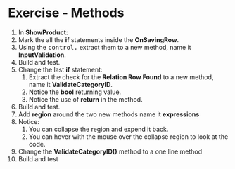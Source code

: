 ﻿# Exercise - Methods

1.	In **ShowProduct**:  
2.	Mark the all the **if** statements inside the **OnSavingRow**.
3.  Using the <kbd>control</kbd><kbd>.</kbd> extract them to a new method, name it **InputValidation**.  
4.	Build and test.
5.  Change the last **if** statement:  
    1. Extract the check for the **Relation Row Found** to a new method, name it **ValidateCategoryID**.
    2. Notice the **bool** returning value.
    3. Notice the use of **return** in the method.
6.	Build and test.
7.  Add **region** around the two new methods name it **expressions**
8.  Notice:
    1. You can collapse the region and expend it back.
    2. You can hover with the mouse over the collapse region to look at the code.
9.  Change the **ValidateCategoryID()** method to a one line method
10. Build and test